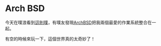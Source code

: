 Arch BSD
======

今天在噗浪看到[這則噗](http://www.plurk.com/p/ipjyok)，有噗友發現[ArchBSD](http://archbsd.net/)把我兩個最愛的作業系統整合在一起。

有空的時候來玩一下，這個世界真的太奇妙了！